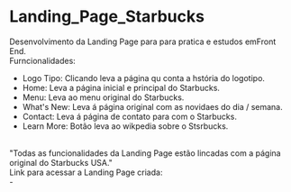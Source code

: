 # Landing_Page_Starbucks

Desenvolvimento da Landing Page para para pratica e estudos emFront End.<br>
Furncionalidades:<br>
- Logo Tipo: Clicando leva a página qu conta a hstória do logotipo.<br>
- Home: Leva a página inicial e principal do Starbucks.<br>
- Menu: Leva ao menu original do Starbucks.<br>
- What's New: Leva á página original com as novidaes do dia / semana.<br>
- Contact: Leva á página de contato para com o Starbucks.<br>
- Learn More: Botão leva ao wikpedia sobre o Stsrbucks.<br>
<br>
"Todas as funcionalidades da Landing Page estão lincadas com a página original do Starbucks USA."<br>
  Link para acessar a Landing Page criada:<br>
  - 
